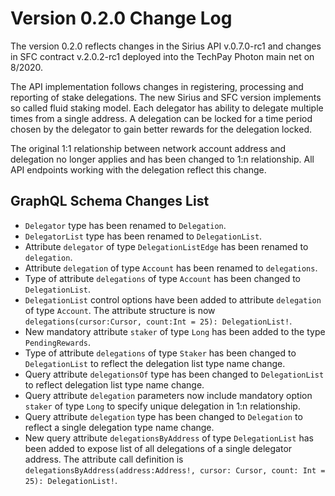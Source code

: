 # Version 0.2.0 Change Log
The version 0.2.0 reflects changes in the Sirius API v.0.7.0-rc1 and changes in SFC contract v.2.0.2-rc1 deployed into the TechPay Photon main net on 8/2020.

The API implementation follows changes in registering, processing and reporting of stake delegations. The new Sirius and SFC version implements so called fluid staking model. Each delegator has ability to delegate multiple times from a single address. A delegation can be locked for a time period chosen by the delegator to gain better rewards for the delegation locked.

The original 1:1 relationship between network account address and delegation no longer applies and has been changed to 1:n relationship. All API endpoints working with the delegation reflect this change.

## GraphQL Schema Changes List

- `Delegator` type has been renamed to `Delegation`.
- `DelegatorList` type has been renamed to `DelegationList`.
- Attribute `delegator` of type `DelegationListEdge` has been renamed to `delegation`.
- Attribute `delegation` of type `Account` has been renamed to `delegations`.
- Type of attribute `delegations` of type `Account` has been changed to `DelegationList`.
- `DelegationList` control options have been added to attribute `delegation` of type `Account`. The attribute structure is now `delegations(cursor:Cursor, count:Int = 25): DelegationList!`.
- New mandatory attribute `staker` of type `Long` has been added to the type `PendingRewards`.
- Type of attribute `delegations` of type `Staker` has been changed to `DelegationList` to reflect the delegation list type name change.
- Query attribute `delegationsOf` type has been changed to `DelegationList` to reflect delegation list type name change.
- Query attribute `delegation` parameters now include mandatory option `staker` of type `Long` to specify unique delegation in 1:n relationship.
- Query attribute `delegation` type has been changed to `Delegation` to reflect a single delegation type name change.
- New query attribute `delegationsByAddress` of type `DelegationList` has been added to expose list of all delegations of a single delegator address. The attribute call definition is `delegationsByAddress(address:Address!, cursor: Cursor, count: Int = 25): DelegationList!`.
